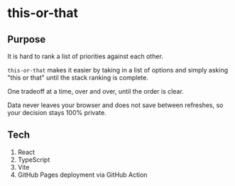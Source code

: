 # this-or-that

## Purpose

It is hard to rank a list of priorities against each other.

`this-or-that` makes it easier by taking in a list of options and simply asking
"this or that" until the stack ranking is complete.

One tradeoff at a time, over and over, until the order is clear.

Data never leaves your browser and does not save between refreshes, so your decision stays 100% private.

## Tech

1. React
2. TypeScript
3. Vite
4. GitHub Pages deployment via GitHub Action
